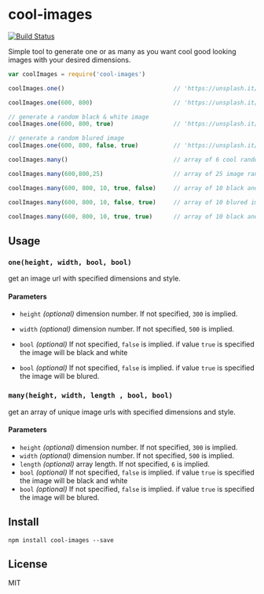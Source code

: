 # cool-images
[![Build Status](https://travis-ci.org/YahiaElTai/cool-images.svg?branch=maste)](https://travis-ci.org/YahiaElTai/cool-images)

Simple tool to generate one or as many as you want cool good looking images with your desired dimensions.



```js
var coolImages = require('cool-images')

coolImages.one()           		 	           // 'https://unsplash.it/300/500?image=125'

coolImages.one(600, 800)     		           // 'https://unsplash.it/600/800?image=425'

// generate a random black & white image
coolImages.one(600, 800, true)                 // 'https://unsplash.it/g/600/800?image=300'

// generate a random blured image
coolImages.one(600, 800, false, true)          // 'https://unsplash.it/600/800?image=300&blur'

coolImages.many()           		 	       // array of 6 cool random images with 300x500!

coolImages.many(600,800,25)                    // array of 25 image random images with 600x800!

coolImages.many(600, 800, 10, true, false)     // array of 10 black and white images!

coolImages.many(600, 800, 10, false, true)     // array of 10 blured images!

coolImages.many(600, 800, 10, true, true)      // array of 10 black and white blured images! go crazy.


```

## Usage

### `one(height, width, bool, bool)`

get an image url with specified dimensions and style.

#### Parameters
- `height`  _(optional)_ dimension number. If not specified, `300` is implied.
- `width`  _(optional)_ dimension number. If not specified, `500` is implied.

- `bool` _(optional)_ If not specified, `false` is implied. if value `true` is specified the image will be black
  and white
- `bool` _(optional)_ If not specified, `false` is implied. if value `true` is specified the image will be
  blured.

### `many(height, width, length , bool, bool)`

get an array of unique image urls with specified dimensions and style.

#### Parameters
- `height`  _(optional)_ dimension number. If not specified, `300` is implied.
- `width`  _(optional)_ dimension number. If not specified, `500` is implied.
- `length`  _(optional)_ array length. If not specified, `6` is implied.
- `bool` _(optional)_ If not specified, `false` is implied. if value `true` is specified the image will be black
  and white
- `bool` _(optional)_ If not specified, `false` is implied. if value `true` is specified the image will be
  blured.

## Install

`npm install cool-images --save`

## License

MIT
